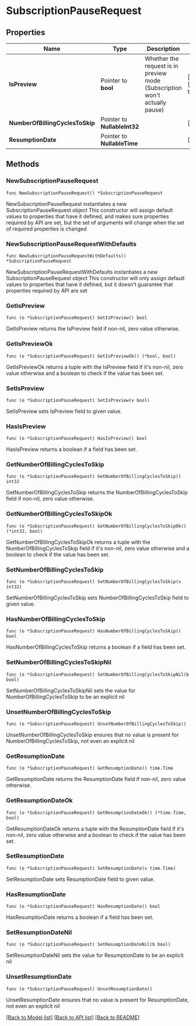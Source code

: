 # SubscriptionPauseRequest

## Properties

Name | Type | Description | Notes
------------ | ------------- | ------------- | -------------
**IsPreview** | Pointer to **bool** | Whether the request is in preview mode (Subscription won&#39;t actually pause) | [optional] [default to false]
**NumberOfBillingCyclesToSkip** | Pointer to **NullableInt32** |  | [optional] 
**ResumptionDate** | Pointer to **NullableTime** |  | [optional] 

## Methods

### NewSubscriptionPauseRequest

`func NewSubscriptionPauseRequest() *SubscriptionPauseRequest`

NewSubscriptionPauseRequest instantiates a new SubscriptionPauseRequest object
This constructor will assign default values to properties that have it defined,
and makes sure properties required by API are set, but the set of arguments
will change when the set of required properties is changed

### NewSubscriptionPauseRequestWithDefaults

`func NewSubscriptionPauseRequestWithDefaults() *SubscriptionPauseRequest`

NewSubscriptionPauseRequestWithDefaults instantiates a new SubscriptionPauseRequest object
This constructor will only assign default values to properties that have it defined,
but it doesn't guarantee that properties required by API are set

### GetIsPreview

`func (o *SubscriptionPauseRequest) GetIsPreview() bool`

GetIsPreview returns the IsPreview field if non-nil, zero value otherwise.

### GetIsPreviewOk

`func (o *SubscriptionPauseRequest) GetIsPreviewOk() (*bool, bool)`

GetIsPreviewOk returns a tuple with the IsPreview field if it's non-nil, zero value otherwise
and a boolean to check if the value has been set.

### SetIsPreview

`func (o *SubscriptionPauseRequest) SetIsPreview(v bool)`

SetIsPreview sets IsPreview field to given value.

### HasIsPreview

`func (o *SubscriptionPauseRequest) HasIsPreview() bool`

HasIsPreview returns a boolean if a field has been set.

### GetNumberOfBillingCyclesToSkip

`func (o *SubscriptionPauseRequest) GetNumberOfBillingCyclesToSkip() int32`

GetNumberOfBillingCyclesToSkip returns the NumberOfBillingCyclesToSkip field if non-nil, zero value otherwise.

### GetNumberOfBillingCyclesToSkipOk

`func (o *SubscriptionPauseRequest) GetNumberOfBillingCyclesToSkipOk() (*int32, bool)`

GetNumberOfBillingCyclesToSkipOk returns a tuple with the NumberOfBillingCyclesToSkip field if it's non-nil, zero value otherwise
and a boolean to check if the value has been set.

### SetNumberOfBillingCyclesToSkip

`func (o *SubscriptionPauseRequest) SetNumberOfBillingCyclesToSkip(v int32)`

SetNumberOfBillingCyclesToSkip sets NumberOfBillingCyclesToSkip field to given value.

### HasNumberOfBillingCyclesToSkip

`func (o *SubscriptionPauseRequest) HasNumberOfBillingCyclesToSkip() bool`

HasNumberOfBillingCyclesToSkip returns a boolean if a field has been set.

### SetNumberOfBillingCyclesToSkipNil

`func (o *SubscriptionPauseRequest) SetNumberOfBillingCyclesToSkipNil(b bool)`

 SetNumberOfBillingCyclesToSkipNil sets the value for NumberOfBillingCyclesToSkip to be an explicit nil

### UnsetNumberOfBillingCyclesToSkip
`func (o *SubscriptionPauseRequest) UnsetNumberOfBillingCyclesToSkip()`

UnsetNumberOfBillingCyclesToSkip ensures that no value is present for NumberOfBillingCyclesToSkip, not even an explicit nil
### GetResumptionDate

`func (o *SubscriptionPauseRequest) GetResumptionDate() time.Time`

GetResumptionDate returns the ResumptionDate field if non-nil, zero value otherwise.

### GetResumptionDateOk

`func (o *SubscriptionPauseRequest) GetResumptionDateOk() (*time.Time, bool)`

GetResumptionDateOk returns a tuple with the ResumptionDate field if it's non-nil, zero value otherwise
and a boolean to check if the value has been set.

### SetResumptionDate

`func (o *SubscriptionPauseRequest) SetResumptionDate(v time.Time)`

SetResumptionDate sets ResumptionDate field to given value.

### HasResumptionDate

`func (o *SubscriptionPauseRequest) HasResumptionDate() bool`

HasResumptionDate returns a boolean if a field has been set.

### SetResumptionDateNil

`func (o *SubscriptionPauseRequest) SetResumptionDateNil(b bool)`

 SetResumptionDateNil sets the value for ResumptionDate to be an explicit nil

### UnsetResumptionDate
`func (o *SubscriptionPauseRequest) UnsetResumptionDate()`

UnsetResumptionDate ensures that no value is present for ResumptionDate, not even an explicit nil

[[Back to Model list]](../README.md#documentation-for-models) [[Back to API list]](../README.md#documentation-for-api-endpoints) [[Back to README]](../README.md)


